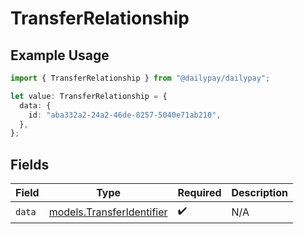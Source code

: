 # TransferRelationship

## Example Usage

```typescript
import { TransferRelationship } from "@dailypay/dailypay";

let value: TransferRelationship = {
  data: {
    id: "aba332a2-24a2-46de-8257-5040e71ab210",
  },
};
```

## Fields

| Field                                                        | Type                                                         | Required                                                     | Description                                                  |
| ------------------------------------------------------------ | ------------------------------------------------------------ | ------------------------------------------------------------ | ------------------------------------------------------------ |
| `data`                                                       | [models.TransferIdentifier](../models/transferidentifier.md) | :heavy_check_mark:                                           | N/A                                                          |